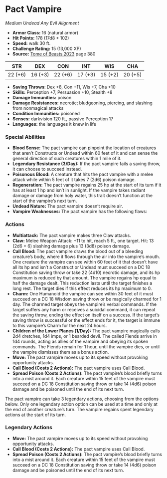 # Pact Vampire

*Medium* *Undead* *Any Evil Alignment*

- **Armor Class:** 16 (natural armor)
- **Hit Points:** 178 (17d8 + 102)
- **Speed:** walk 30 ft.
- **Challenge Rating:** 15 (13,000 XP)
- **Source:** [Tome of Beasts 2023](https://koboldpress.com/kpstore/product/tome-of-beasts-1-2023-edition/) page 380

| STR | DEX | CON | INT | WIS | CHA |
| --- | --- | --- | --- | --- | --- |
| 22 (+6) | 16 (+3) | 22 (+6) | 17 (+3) | 15 (+2) | 20 (+5) |

- **Saving Throws**: Dex +8, Con +11, Wis +7, Cha +10
- **Skills:** Perception +7, Persuasion +10, Stealth +8
- **Damage Immunities:** poison
- **Damage Resistances:** necrotic; bludgeoning, piercing, and slashing from nonmagical attacks
- **Condition Immunities:** poisoned
- **Senses:** darkvision 120 ft., passive Perception 17
- **Languages:** the languages it knew in life
### Special Abilities
- **Blood Sense:** The pact vampire can pinpoint the location of creatures that aren’t Constructs or Undead within 60 feet of it and can sense the general direction of such creatures within 1 mile of it.
- **Legendary Resistance (3/Day):** If the pact vampire fails a saving throw, it can choose to succeed instead.
- **Poisonous Blood:** A creature that hits the pact vampire with a melee attack while within 5 feet of it takes 7 (2d6) poison damage.
- **Regeneration:** The pact vampire regains 25 hp at the start of its turn if it has at least 1 hp and isn’t in sunlight. If the vampire takes radiant damage or damage from holy water, this trait doesn’t function at the start of the vampire’s next turn.
- **Undead Nature:** The pact vampire doesn’t require air.
- **Vampire Weaknesses:** The pact vampire has the following flaws:
### Actions
- **Multiattack:** The pact vampire makes three Claw attacks.
- **Claw:** Melee Weapon Attack: +11 to hit, reach 5 ft., one target. Hit: 13 (2d6 + 6) slashing damage plus 13 (3d8) poison damage.
- **Call Blood:** The pact vampire draws the blood out of a bleeding creature’s body, where it flows through the air into the vampire’s mouth. One creature the vampire can see within 60 feet of it that doesn’t have all its hp and isn’t a Construct or Undead must succeed on a DC 18 Constitution saving throw or take 22 (4d10) necrotic damage, and its hp maximum is reduced by that amount. The vampire regains hp equal to half the damage dealt. This reduction lasts until the target finishes a long rest. The target dies if this effect reduces its hp maximum to 0.
- **Charm:** One Humanoid the vampire can see within 30 feet of it must succeed on a DC 18 Wisdom saving throw or be magically charmed for 1 day. The charmed target obeys the vampire’s verbal commands. If the target suffers any harm or receives a suicidal command, it can repeat the saving throw, ending the effect on itself on a success. If the target’s saving throw is successful or the effect ends for it, the target is immune to this vampire’s Charm for the next 24 hours.
- **Children of the Lower Planes (1/Day):** The pact vampire magically calls 2d4 dretches, 1d4 imps, or 1 bearded devil. The called Fiends arrive in 1d4 rounds, acting as allies of the vampire and obeying its spoken commands. The Fiends remain for 1 hour, until the vampire dies, or until the vampire dismisses them as a bonus action.
- **Move:** The pact vampire moves up to its speed without provoking opportunity attacks.
- **Call Blood (Costs 2 Actions):** The pact vampire uses Call Blood.
- **Spread Poison (Costs 2 Actions):** The pact vampire’s blood briefly turns into a mist around it. Each creature within 15 feet of the vampire must succeed on a DC 18 Constitution saving throw or take 14 (4d6) poison damage and be poisoned until the end of its next turn.

The pact vampire can take 3 legendary actions, choosing from the options below. Only one legendary action option can be used at a time and only at the end of another creature’s turn. The vampire regains spent legendary actions at the start of its turn.
### Legendary Actions
- **Move:** The pact vampire moves up to its speed without provoking opportunity attacks.
- **Call Blood (Costs 2 Actions):** The pact vampire uses Call Blood.
- **Spread Poison (Costs 2 Actions):** The pact vampire’s blood briefly turns into a mist around it. Each creature within 15 feet of the vampire must succeed on a DC 18 Constitution saving throw or take 14 (4d6) poison damage and be poisoned until the end of its next turn.
